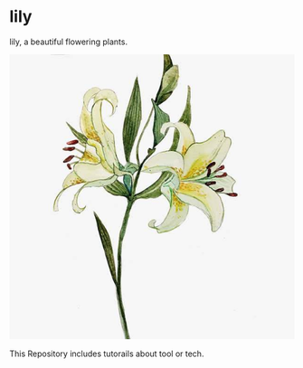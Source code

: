 # lily

lily, a beautiful flowering plants.

![lily](lily.jpg)

This Repository includes tutorails about tool or tech.
